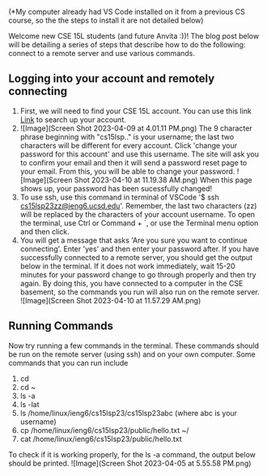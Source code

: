 (*My computer already had VS Code installed on it from a previous CS course, so the the steps to install it are not detailed below)

Welcome new CSE 15L students (and future Anvita :))! The blog post below will be detailing a series of steps that describe how to do the following: connect to a remote server and use various commands.

## Logging into your account and remotely connecting

1. First, we will need to find your CSE 15L account. You can use this link [Link](https://sdacs.ucsd.edu/~icc/index.php) to search up your account.
2. ![Image](Screen Shot 2023-04-09 at 4.01.11 PM.png)
The 9 character phrase beginning with "cs15lsp.." is your username; the last two characters will be different for every account. Click 'change your password for this account' and use this username. The site will ask you to confirm your email and then it will send a password reset page to your email. From this, you will be able to change your password.
![Image](Screen Shot 2023-04-10 at 11.19.38 AM.png)
When this page shows up, your password has been sucessfully changed!
3. To use ssh, use this command in terminal of VSCode '$ ssh cs15lsp23zz@ieng6.ucsd.edu'. Remember, the last two characters (zz) will be replaced by the characters of your account username. To open the terminal, use Ctrl or Command + `, or use the Terminal menu option and then click.
4. You will get a message that asks 'Are you sure you want to continue connecting'. Enter 'yes' and then enter your password after. If you have successfully connected to a remote server, you should get the output below in the terminal. If it does not work immediately, wait 15-20 minutes for your password change to go through properly and then try again. By doing this, you have connected to a computer in the CSE basement, so the commands you run will also run on the remote server.
![Image](Screen Shot 2023-04-10 at 11.57.29 AM.png)

## Running Commands

Now try running a few commands in the terminal. These commands should be run on the remote server (using ssh) and on your own computer. Some commands that you can run include 
1. cd
2. cd ~
3. ls -a
4. ls -lat
5. ls /home/linux/ieng6/cs15lsp23/cs15lsp23abc (where abc is your username)
6. cp /home/linux/ieng6/cs15lsp23/public/hello.txt ~/
7. cat /home/linux/ieng6/cs15lsp23/public/hello.txt

To check if it is working properly, for the ls -a command, the output below should be printed.
![Image](Screen Shot 2023-04-05 at 5.55.58 PM.png)

